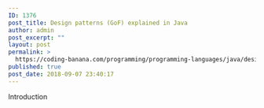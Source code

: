 ```yaml
---
ID: 1376
post_title: Design patterns (GoF) explained in Java
author: admin
post_excerpt: ""
layout: post
permalink: >
  https://coding-banana.com/programming/programming-languages/java/design-patterns/design-patterns-gof-explained-in-java/
published: true
post_date: 2018-09-07 23:40:17
---
```

Introduction